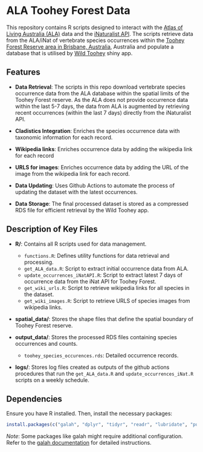 # ALA Toohey Forest Data 

This repository contains R scripts designed to interact with the [Atlas of Living Australia (ALA)](https://www.ala.org.au/) data and the [iNaturalist API](https://api.inaturalist.org/). The scripts retrieve data from the ALA/iNat of vertebrate species occurrences within the [Toohey Forest Reserve area in Brisbane, Australia](https://www.brisbane.qld.gov.au/parks-and-recreation/bushland-and-wetlands/find-reserves-and-forests/toohey-forest-and-mount-gravatt-lookout), Australia and populate a database that is utilised by [Wild Toohey](https://wildspire.shinyapps.io/Wild-Toohey) shiny app. 


## Features

- **Data Retrieval**: The scripts in this repo download vertebrate species occurrence data from the ALA database within the spatial limits of the Toohey Forest reserve. As the ALA does not provide occurrence data within the last 5-7 days, the data from ALA is augmented by retrieving recent occurrences (within the last 7 days) directly from the iNaturalist API.

- **Cladistics Integration**: Enriches the species occurrence data with taxonomic information for each record.

- **Wikipedia links**: Enriches occurrence data by adding the wikipedia link for each record 

- **URLS for images**: Enriches occurrence data by adding the URL of the image from the wikipedia link for each record. 

- **Data Updating**: Uses Github Actions to automate the process of updating the dataset with the latest occurrences.

- **Data Storage**: The final processed dataset is stored as a compressed RDS file for efficient retrieval by the Wild Toohey app.

## Description of Key Files

- **R/**: Contains all R scripts used for data management.

  - `functions.R`: Defines utility functions for data retrieval and processing.
  - `get_ALA_data.R`: Script to extract initial occurrence data from ALA.
  - `update_occurrences_iNatAPI.R`: Script to extract latest 7 days of occurrence data from the iNat API for Toohey Forest.
  - `get_wiki_urls.R`: Script to retrieve wikipedia links for all species in the dataset.
  - `get_wiki_images.R`: Script to retrieve URLS of species images from wikipedia links.  

- **spatial_data/**: Stores the shape files that define the spatial boundary of Toohey Forest reserve.

- **output_data/**: Stores the processed RDS files containing species occurrences and counts.

  - `toohey_species_occurences.rds`: Detailed occurrence records.

- **logs/**: Stores log files created as outputs of the github actions procedures that run the `get_ALA_data.R` and `update_occurrences_iNat.R` scripts on a weekly schedule.
 

## Dependencies


Ensure you have R installed. Then, install the necessary packages:

```r
install.packages(c("galah", "dplyr", "tidyr", "readr", "lubridate", "purrr", "sf", "testthat", "httr", "jasonlite", "rvest"))

```

_Note_: Some packages like galah might require additional configuration. Refer to the [galah documentation](https://galah.ala.org.au/) for detailed instructions.

